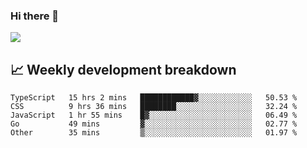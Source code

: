 ### Hi there 👋
<img align="center" src="https://github-readme-stats.vercel.app/api?username=Tumao727&show_icons=true&hide_title=true&theme=dracula" />


## 📈 Weekly development breakdown
<!--START_SECTION:waka-->

```text
TypeScript   15 hrs 2 mins   ████████████▓░░░░░░░░░░░░   50.53 %
CSS          9 hrs 36 mins   ████████░░░░░░░░░░░░░░░░░   32.24 %
JavaScript   1 hr 55 mins    █▓░░░░░░░░░░░░░░░░░░░░░░░   06.49 %
Go           49 mins         ▓░░░░░░░░░░░░░░░░░░░░░░░░   02.77 %
Other        35 mins         ▒░░░░░░░░░░░░░░░░░░░░░░░░   01.97 %
```

<!--END_SECTION:waka-->